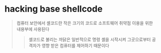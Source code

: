 # hacking base shellcode

> 컴퓨터 보안에서 셸코드란 작은 크기의 코드로 소프트웨어 취약점 이용을 위한 내용부에 사용된다
>
> > 셸코드로 불리는 까닭은 일반적으로 명령 셸을 시작시켜 그곳으로부터 공격자가 영향 받은 컴퓨터를 제어하기 때문이다
